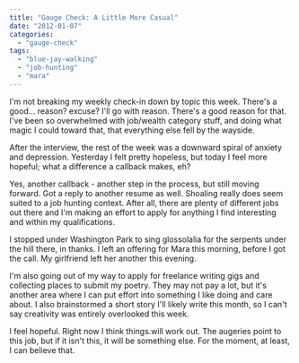 ```yaml
---
title: "Gauge Check: A Little More Casual"
date: "2012-01-07"
categories: 
  - "gauge-check"
tags: 
  - "blue-jay-walking"
  - "job-hunting"
  - "mara"
---
```


I'm not breaking my weekly check-in down by topic this week. There's a good... reason? excuse? I'll go with reason. There's a good reason for that. I've been so overwhelmed with job/wealth category stuff, and doing what magic I could toward that, that everything else fell by the wayside.

After the interview, the rest of the week was a downward spiral of anxiety and depression. Yesterday I felt pretty hopeless, but today I feel more hopeful; what a difference a callback makes, eh?

Yes, another callback - another step in the process, but still moving forward. Got a reply to another resume as well. Shoaling really does seem suited to a job hunting context. After all, there are plenty of different jobs out there and I'm making an effort to apply for anything I find interesting and within my qualifications.

I stopped under Washington Park to sing glossolalia for the serpents under the hill there, in thanks. I left an offering for Mara this morning, before I got the call. My girlfriend left her another this evening.

I'm also going out of my way to apply for freelance writing gigs and collecting places to submit my poetry. They may not pay a lot, but it's another area where I can put effort into something I like doing and care about. I also brainstormed a short story I'll likely write this month, so I can't say creativity was entirely overlooked this week.

I feel hopeful. Right now I think things.will work out. The augeries point to this job, but if it isn't this, it will be something else. For the moment, at least, I can believe that.

